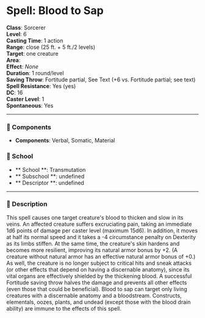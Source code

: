 
# Spell: Blood to Sap
**Class**: Sorcerer  
**Level**: 6  
**Casting Time**: 1 action  
**Range**: close (25 ft. + 5 ft./2 levels)  
**Target**: one creature  
**Area**:   
**Effect**: _None_  
**Duration**: 1 round/level  
**Saving Throw**: Fortitude partial, See Text (+6 vs. Fortitude partial; see text)  
**Spell Resistance**: Yes (yes)  
**DC**: 16  
**Caster Level**: 1  
**Spontaneous**: Yes

---

### 🔮 Components
- **Components**: Verbal, Somatic, Material

### 🏫 School
- ** School **: Transmutation
- ** Subschool **: undefined
- ** Descriptor **: undefined
---

### 📜 Description
This spell causes one target creature's blood to thicken and slow in its veins. An affected creature suffers excruciating pain, taking an immediate 1d6 points of damage per caster level (maximum 15d6). In addition, it moves at half its normal speed and it takes a -4 circumstance penalty on Dexterity as its limbs stiffen. At the same time, the creature's skin hardens and becomes more resilient, improving its natural armor bonus by +2. (A creature without natural armor has an effective natural armor bonus of +0.) As well, the creature is no longer subject to critical hits and sneak attacks (or other effects that depend on having a discernable anatomy), since its vital organs are effectively shielded by the thickening blood. A successful Fortitude saving throw halves the damage and prevents all other effects (even those that could be beneficial). Blood to sap can target only living creatures with a discernable anatomy and a bloodstream. Constructs, elementals, oozes, plants, and undead (except those with the blood drain ability) are immune to the effects of this spell.
